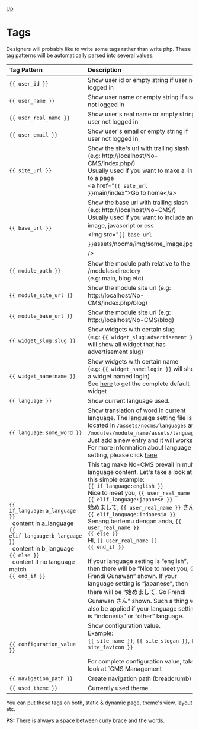[Up](../tutorial.md)

Tags
====
Designers will probably like to write some tags rather than write php.
These tag patterns will be automatically parsed into several values:


| Tag Pattern                                                                                                                                                                                                                              | Description                                                                                                                                                                                                                                                                                                                                                                                                                                                                                                                                                                                                                                                                                                                                                        |
|:---------------------------------------------------------------------------------------------------------------------------------------------------------------------------------------------------------------------------------------- |:------------------------------------------------------------------------------------------------------------------------------------------------------------------------------------------------------------------------------------------------------------------------------------------------------------------------------------------------------------------------------------------------------------------------------------------------------------------------------------------------------------------------------------------------------------------------------------------------------------------------------------------------------------------------------------------------------------------------------------------------------------------ |
| `{{ user_id }}`                                                                                                                                                                                                                          | Show user id or empty string if user not logged in                                                                                                                                                                                                                                                                                                                                                                                                                                                                                                                                                                                                                                                                                                                 |
| `{{ user_name }}`                                                                                                                                                                                                                        | Show user name or empty string if user not logged in                                                                                                                                                                                                                                                                                                                                                                                                                                                                                                                                                                                                                                                                                                               |
| `{{ user_real_name }}`                                                                                                                                                                                                                   | Show user's real name or empty string if user not logged in                                                                                                                                                                                                                                                                                                                                                                                                                                                                                                                                                                                                                                                                                                        |
| `{{ user_email }}`                                                                                                                                                                                                                       | Show user's email or empty string if user not logged in                                                                                                                                                                                                                                                                                                                                                                                                                                                                                                                                                                                                                                                                                                            |
| `{{ site_url }}`                                                                                                                                                                                                                         | Show the site's url with trailing slash (e.g: http://localhost/No-CMS/index.php/)<br />Usually used if you want to make a link to a page<br />  &lt;a href=”`{{ site_url }}`main/index”&gt;Go to home&lt;/a&gt;                                                                                                                                                                                                                                                                                                                                                                                                                                                                                                                                                    |
| `{{ base_url }}`                                                                                                                                                                                                                         | Show the base url with trailing slash (e.g: http://localhost/No-CMS/)<br />Usually used if you want to include an image, javascript or <span style="line-height: 1.5em;">css</span><br /> &lt;img <span style="line-height: 1.5em;">src=”`{{ base_url }}`assets/nocms/img/some_image.jpg” /&gt;</span>                                                                                                                                                                                                                                                                                                                                                                                                                                                             |
| `{{ module_path }}`                                                                                                                                                                                                                      | Show the module path relative to the /modules directory<br />(e.g: main, blog etc)                                                                                                                                                                                                                                                                                                                                                                                                                                                                                                                                                                                                                                                                                 |
| `{{ module_site_url }}`                                                                                                                                                                                                                  | Show the module site url (e.g: http://localhost/No-CMS/index.php/blog)                                                                                                                                                                                                                                                                                                                                                                                                                                                                                                                                                                                                                                                                                             |
| `{{ module_base_url }}`                                                                                                                                                                                                                  | Show the module site url (e.g: http://localhost/No-CMS/blog)                                                                                                                                                                                                                                                                                                                                                                                                                                                                                                                                                                                                                                                                                                       |
| `{{ widget_slug:slug }}`                                                                                                                                                                                                                 | Show widgets with certain slug<br />(e.g: `{{ widget_slug:advertisement }}` will show all widget that has advertisement slug)                                                                                                                                                                                                                                                                                                                                                                                                                                                                                                                                                                                                                                      |
| `{{ widget_name:name }}`                                                                                                                                                                                                                 | Show widgets with certain name<br />(e.g: `{{ widget_name:login }}` will show a widget named login)<br />See [here](user_widget.md) to get the complete default widget                                                                                                                                                                                                                                                                                                                                                                                                                                                                                                                                                                                             |
| `{{ language }}`                                                                                                                                                                                                                         | Show current language used.                                                                                                                                                                                                                                                                                                                                                                                                                                                                                                                                                                                                                                                                                                                                        |
| `{{ language:some_word }}`                                                                                                                                                                                                               | Show translation of word in current language. The language setting file is located in `/assets/nocms/languages` and `/modules/module_name/assets/languages`.<br />Just add a new entry and it will works.<br /> For more information about language setting, please click [here](programmer_translation.md)                                                                                                                                                                                                                                                                                                                                                                                                                                                        |
| `{{ if_language:a_language }}`<br />&nbsp;&nbsp;content in a_language<br />`{{ elif_language:b_language }}`<br />&nbsp;&nbsp;content in b_language<br />`{{ else }}`<br />&nbsp;&nbsp;content if no language match<br />`{{ end_if }}`   | This tag make No-CMS prevail in multi-language content. Let's take a look at this simple example:<br />`{{ if_language:english }}`<br />  Nice to meet you, `{{ user_real_name }}`<br />`{{ elif_language:japanese }}`<br />  始めまして, `{{ user_real_name }}` さん<br />`{{ elif_language:indonesia }}`<br />  Senang bertemu dengan anda, `{{ user_real_name }}`<br />`{{ else }}`<br />  Hi, `{{ user_real_name }}`<br />`{{ end_if }}`<br /><br />If your language setting is “english”, then there will be “Nice to meet you, Go Frendi Gunawan” shown. If your language setting is “japanese”, then there will be “始めまして, Go Frendi Gunawan さん” shown. Such a thing will also be applied if your language setting is “indonesia” or “other” language.  |
| `{{ configuration_value }}`                                                                                                                                                                                                              | Show configuration value.<br />Example:<br />`{{ site_name }}`, `{{ site_slogan }}`, `{{ site_favicon }}`<br /><br />For complete configuration value, take a look at `CMS Management | Configuration Management`                                                                                                                                                                                                                                                                                                                                                                                                                                                                                                                                                  |
| `{{ navigation_path }}`                                                                                                                                                                                                                  | Create navigation path (breadcrumb)                                                                                                                                                                                                                                                                                                                                                                                                                                                                                                                                                                                                                                                                                                                                |
| `{{ used_theme }}`                                                                                                                                                                                                                       | Currently used theme                                                                                                                                                                                                                                                                                                                                                                                                                                                                                                                                                                                                                                                                                                                                               |

You can put these tags on both, static & dynamic page, theme's view, layout etc.

__PS:__ There is always a space between curly brace and the words.                                                                           